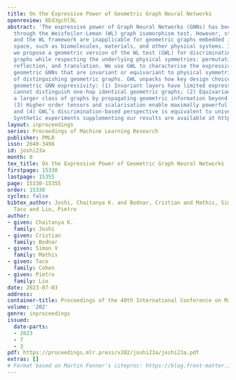 ```yaml
---
title: On the Expressive Power of Geometric Graph Neural Networks
openreview: 6Ed3gchl9L
abstract: 'The expressive power of Graph Neural Networks (GNNs) has been studied extensively
  through the Weisfeiler-Leman (WL) graph isomorphism test. However, standard GNNs
  and the WL framework are inapplicable for geometric graphs embedded in Euclidean
  space, such as biomolecules, materials, and other physical systems. In this work,
  we propose a geometric version of the WL test (GWL) for discriminating geometric
  graphs while respecting the underlying physical symmetries: permutations, rotation,
  reflection, and translation. We use GWL to characterise the expressive power of
  geometric GNNs that are invariant or equivariant to physical symmetries in terms
  of distinguishing geometric graphs. GWL unpacks how key design choices influence
  geometric GNN expressivity: (1) Invariant layers have limited expressivity as they
  cannot distinguish one-hop identical geometric graphs; (2) Equivariant layers distinguish
  a larger class of graphs by propagating geometric information beyond local neighbourhoods;
  (3) Higher order tensors and scalarisation enable maximally powerful geometric GNNs;
  and (4) GWL’s discrimination-based perspective is equivalent to universal approximation.
  Synthetic experiments supplementing our results are available at https://github.com/chaitjo/geometric-gnn-dojo'
layout: inproceedings
series: Proceedings of Machine Learning Research
publisher: PMLR
issn: 2640-3498
id: joshi23a
month: 0
tex_title: On the Expressive Power of Geometric Graph Neural Networks
firstpage: 15330
lastpage: 15355
page: 15330-15355
order: 15330
cycles: false
bibtex_author: Joshi, Chaitanya K. and Bodnar, Cristian and Mathis, Simon V and Cohen,
  Taco and Lio, Pietro
author:
- given: Chaitanya K.
  family: Joshi
- given: Cristian
  family: Bodnar
- given: Simon V
  family: Mathis
- given: Taco
  family: Cohen
- given: Pietro
  family: Lio
date: 2023-07-03
address: 
container-title: Proceedings of the 40th International Conference on Machine Learning
volume: '202'
genre: inproceedings
issued:
  date-parts:
  - 2023
  - 7
  - 3
pdf: https://proceedings.mlr.press/v202/joshi23a/joshi23a.pdf
extras: []
# Format based on Martin Fenner's citeproc: https://blog.front-matter.io/posts/citeproc-yaml-for-bibliographies/
---
```

